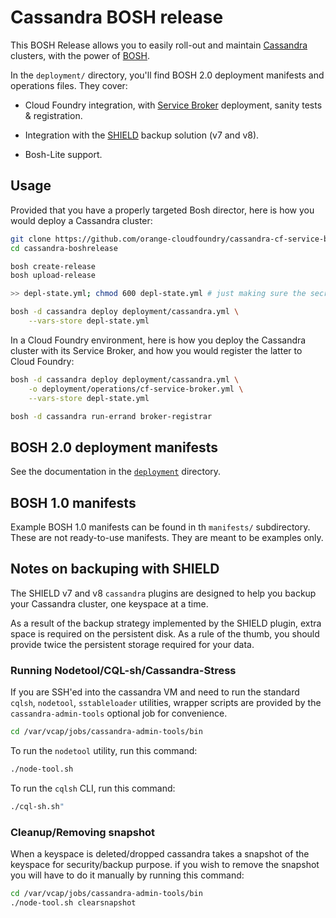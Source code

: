 Cassandra BOSH release
======================

This BOSH Release allows you to easily roll-out and maintain
[Cassandra](http://cassandra.apache.org/) clusters, with the power of
[BOSH](https://bosh.io).

In the `deployment/` directory, you'll find BOSH 2.0 deployment manifests and
operations files. They cover:

- Cloud Foundry integration, with [Service Broker](https://www.openservicebrokerapi.org)
  deployment, sanity tests & registration.

- Integration with the [SHIELD](https://shieldproject.io/) backup solution (v7
  and v8).

- Bosh-Lite support.


## Usage

Provided that you have a properly targeted Bosh director, here is how you
would deploy a Cassandra cluster:

```bash
git clone https://github.com/orange-cloudfoundry/cassandra-cf-service-boshrelease.git cassandra-boshrelease
cd cassandra-boshrelease

bosh create-release
bosh upload-release

>> depl-state.yml; chmod 600 depl-state.yml # just making sure the secrets are not readable by everyone

bosh -d cassandra deploy deployment/cassandra.yml \
    --vars-store depl-state.yml
```

In a Cloud Foundry environment, here is how you deploy the Cassandra cluster
with its Service Broker, and how you would register the latter to Cloud
Foundry:

```bash
bosh -d cassandra deploy deployment/cassandra.yml \
    -o deployment/operations/cf-service-broker.yml \
    --vars-store depl-state.yml

bosh -d cassandra run-errand broker-registrar
```


## BOSH 2.0 deployment manifests

See the documentation in the  [`deployment`](./deployment) directory.


## BOSH 1.0 manifests

Example BOSH 1.0 manifests can be found in th `manifests/` subdirectory. These
are not ready-to-use manifests. They are meant to be examples only.


## Notes on backuping with SHIELD

The SHIELD v7 and v8 `cassandra` plugins are designed to help you backup your
Cassandra cluster, one keyspace at a time.

As a result of the backup strategy implemented by the SHIELD plugin, extra
space is required on the persistent disk. As a rule of the thumb, you should
provide twice the persistent storage required for your data.


### Running Nodetool/CQL-sh/Cassandra-Stress

If you are SSH'ed into the cassandra VM and need to run the standard `cqlsh`,
`nodetool`, `sstableloader` utilities, wrapper scripts are provided by the
`cassandra-admin-tools` optional job for convenience.

```bash
cd /var/vcap/jobs/cassandra-admin-tools/bin
```

To run the `nodetool` utility, run this command:

```bash
./node-tool.sh
```

To run the `cqlsh` CLI, run this command:

```bash
./cql-sh.sh"
```


### Cleanup/Removing snapshot

When a keyspace is deleted/dropped cassandra takes a snapshot of the keyspace
for security/backup purpose. if you wish to remove the snapshot you will have
to do it manually by running this command:

```bash
cd /var/vcap/jobs/cassandra-admin-tools/bin
./node-tool.sh clearsnapshot
```
